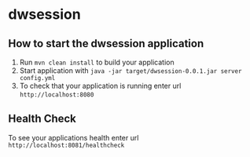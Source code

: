 # dwsession

How to start the dwsession application
---

1. Run `mvn clean install` to build your application
1. Start application with `java -jar target/dwsession-0.0.1.jar server config.yml`
1. To check that your application is running enter url `http://localhost:8080`

Health Check
---

To see your applications health enter url `http://localhost:8081/healthcheck`
